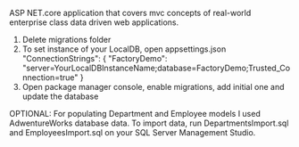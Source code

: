 ASP NET.core application that covers mvc concepts of real-world enterprise class data driven web applications.

1. Delete migrations folder
2. To set instance of your LocalDB, open appsettings.json
"ConnectionStrings": {
    "FactoryDemo": "server=YourLocalDBInstanceName;database=FactoryDemo;Trusted_Connection=true"
  }
3. Open package manager console, enable migrations, add initial one and update the database 

OPTIONAL: For populating Department and Employee models I used AdwentureWorks database data. To import data, run DepartmentsImport.sql and EmployeesImport.sql on your SQL Server Management Studio.
